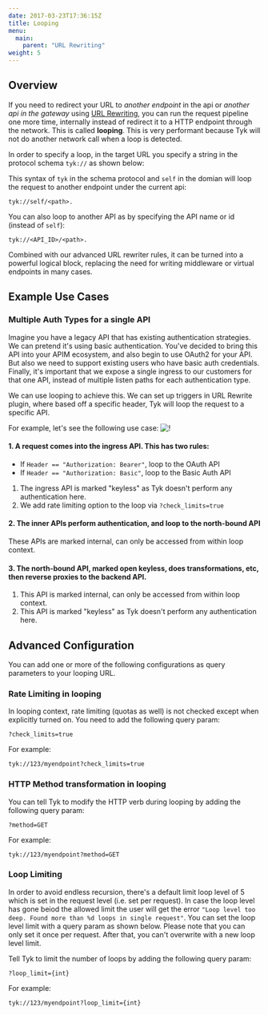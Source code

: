 ```yaml
---
date: 2017-03-23T17:36:15Z
title: Looping
menu:
  main:
    parent: "URL Rewriting"
weight: 5 
---
```


## Overview

If you need to redirect your URL to *another endpoint* in the api or *another api in the gateway* using [URL Rewriting](../url-rewriting), you can run the request pipeline one more time, internally instead of redirect it to a HTTP endpoint through the network. This is called <b>looping</b>. This is very performant because Tyk will not do another network call when a loop is detected.

In order to specify a loop, in the target URL you specify a string in the protocol schema `tyk://` as shown below:

This syntax of `tyk` in the schema protocol and `self` in the domian will loop the request to another endpoint under the current api:
```
tyk://self/<path>. 
```

You can also loop to another API as by specifying the API name or id (instead of `self`): 
```
tyk://<API_ID>/<path>.
```

Combined with our advanced URL rewriter rules, it can be turned into a powerful logical block, replacing the need for writing middleware or virtual endpoints in many cases.


## Example Use Cases 

### Multiple Auth Types for a single API

Imagine you have a legacy API that has existing authentication strategies.  We can pretend it's using basic authentication.  You've decided to bring this API into your APIM ecosystem, and also begin to use OAuth2 for your API.  But also we need to support existing users who have basic auth credentials.  Finally, it's important that we expose a single ingress to our customers for that one API, instead of multiple listen paths for each authentication type.

We can use looping to achieve this.  We can set up triggers in URL Rewrite plugin, where based off a specific header, Tyk will loop the request to a specific API.

For example, let's see the following use case:
![!](../looping.png)

#### 1.  A request comes into the ingress API.  This has two rules:
-   If `Header == "Authorization: Bearer"`, loop to the OAuth API
-   If `Header == "Authorization: Basic"`, loop to the Basic Auth API

1. The ingress API is marked "keyless" as Tyk doesn't perform any authentication here.
2. We add rate limiting option to the loop via `?check_limits=true`

#### 2. The inner APIs perform authentication, and loop to the north-bound API

These APIs are marked internal, can only be accessed from within loop context.

#### 3. The north-bound API, marked open keyless, does transformations, etc, then reverse proxies to the backend API.

1. This API is marked internal, can only be accessed from within loop context.
2. This API is marked "keyless" as Tyk doesn't perform any authentication here.

## Advanced Configuration

You can add one or more of the following configurations as query parameters to your looping URL.

### Rate Limiting in looping

In looping context, rate limiting (quotas as well) is not checked except when explicitly turned on.  You need to add the following query param:
```
?check_limits=true
```

For example:

```
tyk://123/myendpoint?check_limits=true
```

### HTTP Method transformation in looping

You can tell Tyk to modify the HTTP verb during looping by adding the following query param:
```
?method=GET
```

For example:

```
tyk://123/myendpoint?method=GET
```

### Loop Limiting

In order to avoid endless recursion, there's a default limit loop level of 5 which is set in the request level (i.e. set per request).
In case the loop level has gone beiod the allowed limit the user will get the error `"Loop level too deep. Found more than %d loops in single request"`.
You can set the loop level limit with a query param as shown below. Please note that you can only set it once per request. After that, you can't overwrite with a new loop level limit.


Tell Tyk to limit the number of loops by adding the following query param:
```
?loop_limit={int}
```

For example:

```
tyk://123/myendpoint?loop_limit={int}
```



